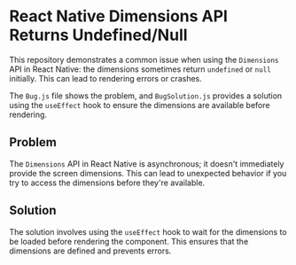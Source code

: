 # React Native Dimensions API Returns Undefined/Null

This repository demonstrates a common issue when using the `Dimensions` API in React Native: the dimensions sometimes return `undefined` or `null` initially. This can lead to rendering errors or crashes.

The `Bug.js` file shows the problem, and `BugSolution.js` provides a solution using the `useEffect` hook to ensure the dimensions are available before rendering.

## Problem

The `Dimensions` API in React Native is asynchronous; it doesn't immediately provide the screen dimensions.  This can lead to unexpected behavior if you try to access the dimensions before they're available.

## Solution

The solution involves using the `useEffect` hook to wait for the dimensions to be loaded before rendering the component. This ensures that the dimensions are defined and prevents errors.